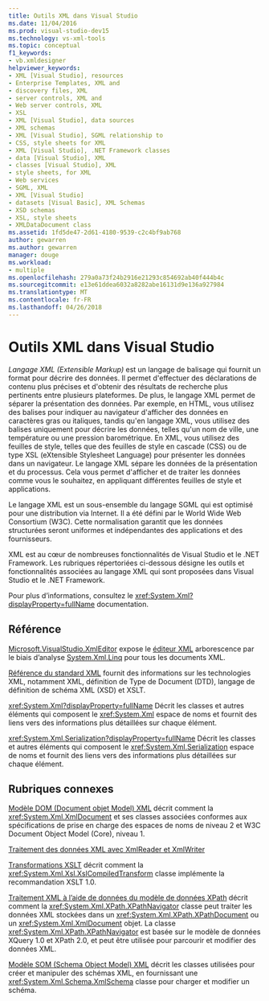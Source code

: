 ```yaml
---
title: Outils XML dans Visual Studio
ms.date: 11/04/2016
ms.prod: visual-studio-dev15
ms.technology: vs-xml-tools
ms.topic: conceptual
f1_keywords:
- vb.xmldesigner
helpviewer_keywords:
- XML [Visual Studio], resources
- Enterprise Templates, XML and
- discovery files, XML
- server controls, XML and
- Web server controls, XML
- XSL
- XML [Visual Studio], data sources
- XML schemas
- XML [Visual Studio], SGML relationship to
- CSS, style sheets for XML
- XML [Visual Studio], .NET Framework classes
- data [Visual Studio], XML
- classes [Visual Studio], XML
- style sheets, for XML
- Web services
- SGML, XML
- XML [Visual Studio]
- datasets [Visual Basic], XML Schemas
- XSD schemas
- XSL, style sheets
- XMLDataDocument class
ms.assetid: 1fd5de47-2d61-4180-9539-c2c4bf9ab768
author: gewarren
ms.author: gewarren
manager: douge
ms.workload:
- multiple
ms.openlocfilehash: 279a0a73f24b2916e21293c854692ab40f444b4c
ms.sourcegitcommit: e13e61ddea6032a8282abe16131d9e136a927984
ms.translationtype: MT
ms.contentlocale: fr-FR
ms.lasthandoff: 04/26/2018
---
```

# <a name="xml-tools-in-visual-studio"></a>Outils XML dans Visual Studio

*Langage XML (Extensible Markup)* est un langage de balisage qui fournit un format pour décrire des données. Il permet d'effectuer des déclarations de contenu plus précises et d'obtenir des résultats de recherche plus pertinents entre plusieurs plateformes. De plus, le langage XML permet de séparer la présentation des données. Par exemple, en HTML, vous utilisez des balises pour indiquer au navigateur d'afficher des données en caractères gras ou italiques, tandis qu'en langage XML, vous utilisez des balises uniquement pour décrire les données, telles qu'un nom de ville, une température ou une pression barométrique. En XML, vous utilisez des feuilles de style, telles que des feuilles de style en cascade (CSS) ou de type XSL (eXtensible Stylesheet Language) pour présenter les données dans un navigateur. Le langage XML sépare les données de la présentation et du processus. Cela vous permet d'afficher et de traiter les données comme vous le souhaitez, en appliquant différentes feuilles de style et applications.

Le langage XML est un sous-ensemble du langage SGML qui est optimisé pour une distribution via Internet. Il a été défini par le World Wide Web Consortium (W3C). Cette normalisation garantit que les données structurées seront uniformes et indépendantes des applications et des fournisseurs.

XML est au cœur de nombreuses fonctionnalités de Visual Studio et le .NET Framework. Les rubriques répertoriées ci-dessous désigne les outils et fonctionnalités associées au langage XML qui sont proposées dans Visual Studio et le .NET Framework.

Pour plus d’informations, consultez le <xref:System.Xml?displayProperty=fullName> documentation.

## <a name="reference"></a>Référence

[Microsoft.VisualStudio.XmlEditor](http://go.microsoft.com/fwlink/?LinkID=165699) expose le [éditeur XML](http://go.microsoft.com/fwlink/?LinkId=228249) arborescence par le biais d’analyse [System.Xml.Linq](http://go.microsoft.com/fwlink/?LinkId=228250) pour tous les documents XML.

[Référence du standard XML](http://msdn.microsoft.com/79c78508-c9d0-423a-a00f-672e855de401) fournit des informations sur les technologies XML, notamment XML, définition de Type de Document (DTD), langage de définition de schéma XML (XSD) et XSLT.

<xref:System.Xml?displayProperty=fullName> Décrit les classes et autres éléments qui composent le <xref:System.Xml> espace de noms et fournit des liens vers des informations plus détaillées sur chaque élément.

<xref:System.Xml.Serialization?displayProperty=fullName> Décrit les classes et autres éléments qui composent le <xref:System.Xml.Serialization> espace de noms et fournit des liens vers des informations plus détaillées sur chaque élément.

## <a name="related-sections"></a>Rubriques connexes

[Modèle DOM (Document objet Model) XML](/dotnet/standard/data/xml/xml-document-object-model-dom) décrit comment la <xref:System.Xml.XmlDocument> et ses classes associées conformes aux spécifications de prise en charge des espaces de noms de niveau 2 et W3C Document Object Model (Core), niveau 1.

[Traitement des données XML avec XmlReader et XmlWriter](https://msdn.microsoft.com/library/cc189001(v=vs.95).aspx)

[Transformations XSLT](/dotnet/standard/data/xml/xslt-transformations) décrit comment la <xref:System.Xml.Xsl.XslCompiledTransform> classe implémente la recommandation XSLT 1.0.

[Traitement XML à l’aide de données du modèle de données XPath](/dotnet/standard/data/xml/process-xml-data-using-the-xpath-data-model) décrit comment la <xref:System.Xml.XPath.XPathNavigator> classe peut traiter les données XML stockées dans un <xref:System.Xml.XPath.XPathDocument> ou un <xref:System.Xml.XmlDocument> objet. La classe <xref:System.Xml.XPath.XPathNavigator> est basée sur le modèle de données XQuery 1.0 et XPath 2.0, et peut être utilisée pour parcourir et modifier des données XML.

[Modèle SOM (Schema Object Model) XML](/dotnet/standard/data/xml/xml-schema-object-model-som) décrit les classes utilisées pour créer et manipuler des schémas XML, en fournissant une <xref:System.Xml.Schema.XmlSchema> classe pour charger et modifier un schéma.